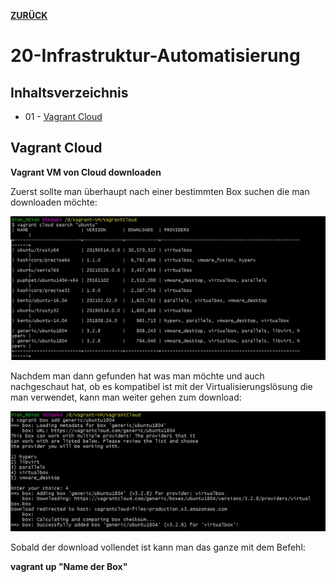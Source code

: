 [**ZURÜCK**](../README.md)

# 20-Infrastruktur-Automatisierung

## Inhaltsverzeichnis

* 01 - [Vagrant Cloud](#vagrant-cloud)

## Vagrant Cloud

**Vagrant VM von Cloud downloaden**

Zuerst sollte man überhaupt nach einer bestimmten Box suchen die man downloaden möchte:

![Vagrant Cloud search](../Bilder_Markdown/Cloudsearch.jpg)

Nachdem man dann gefunden hat was man möchte und auch nachgeschaut hat, ob es kompatibel ist mit der Virtualisierungslösung die man verwendet, kann man weiter gehen zum download:

![Vagrant Cloud download](../Bilder_Markdown/Clouddownload.jpg)

Sobald der download vollendet ist kann man das ganze mit dem Befehl:

 **vagrant up "Name der Box"**